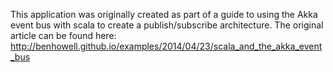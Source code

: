 This application was originally created as part of a guide to using the Akka event bus with scala to create a publish/subscribe architecture.
The original article can be found here: http://benhowell.github.io/examples/2014/04/23/scala_and_the_akka_event_bus

